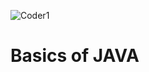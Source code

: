 ![Coder1](https://github.com/ackwolver335/Java-Coder/assets/103741432/f94f94f0-b283-4bb4-9bd6-953a7034e1e3)

# Basics of JAVA